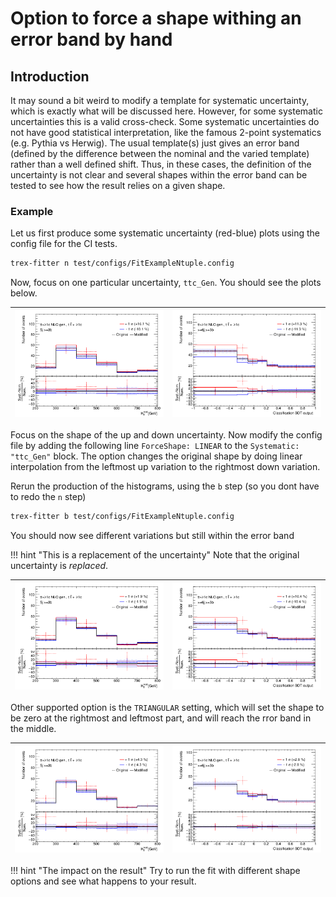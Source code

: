 # Option to force a shape withing an error band by hand

## Introduction

It may sound a bit weird to modify a template for systematic uncertainty, which is exactly what will be discussed here.
However, for some systematic uncertainties this is a valid cross-check.
Some systematic uncertainties do not have good statistical interpretation, like the famous 2-point systematics (e.g. Pythia vs Herwig).
The usual template(s) just gives an error band (defined by the difference between the nominal and the varied template) rather than a well defined shift.
Thus, in these cases, the definition of the uncertainty is not clear and several shapes within the error band can be tested to see how the result relies on a given shape.

### Example

Let us first produce some systematic uncertainty (red-blue) plots using the config file for the CI tests.

```bash
trex-fitter n test/configs/FitExampleNtuple.config
```

Now, focus on one particular uncertainty, `ttc_Gen`. You should see the plots below.

| ![No shape](../img/BasicTutorial2020/ljets_5j3b_HT_ttc_ttc_Gen.png) | ![No shape](../img/BasicTutorial2020/ljets_6j4b_BDT_ttc_ttc_Gen.png) |
|---|---|

Focus on the shape of the up and down uncertainty.
Now modify the config file by adding the following line `ForceShape: LINEAR` to the `Systematic: "ttc_Gen"` block.
The option changes the original shape by doing linear interpolation from the leftmost up variation to the rightmost down variation.

Rerun the production of the histograms, using the `b` step (so you dont have to redo the `n` step) 

```bash
trex-fitter b test/configs/FitExampleNtuple.config
```

You should now see different variations but still within the error band

!!! hint "This is a replacement of the uncertainty"
    Note that the original uncertainty is _replaced_.

| ![Linear shape](../img/BasicTutorial2020/ljets_5j3b_HT_ttc_ttc_Gen_LINEAR.png) | ![Linear shape](../img/BasicTutorial2020/ljets_6j4b_BDT_ttc_ttc_Gen_LINEAR.png) |
|---|---|

Other supported option is the `TRIANGULAR` setting, which will set the shape to be zero at the rightmost and leftmost part, and will reach the rror band in the middle.

| ![Triangular shape](../img/BasicTutorial2020/ljets_5j3b_HT_ttc_ttc_Gen_TRIANGULAR.png) | ![Triangular shape](../img/BasicTutorial2020/ljets_6j4b_BDT_ttc_ttc_Gen_TRIANGULAR.png) |
|---|---|

!!! hint "The impact on the result"
    Try to run the fit with different shape options and see what happens to your result.
